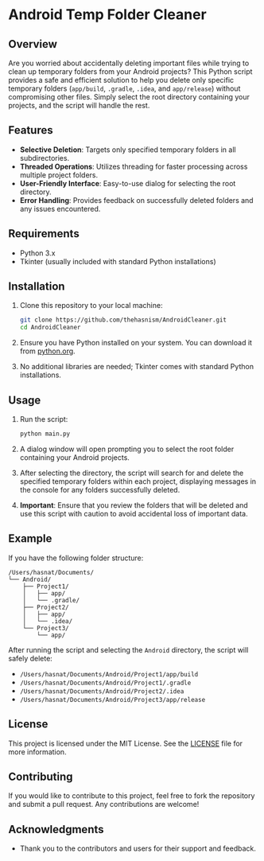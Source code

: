 # Android Temp Folder Cleaner

## Overview

Are you worried about accidentally deleting important files while trying to clean up temporary folders from your Android projects? This Python script provides a safe and efficient solution to help you delete only specific temporary folders (`app/build`, `.gradle`, `.idea`, and `app/release`) without compromising other files. Simply select the root directory containing your projects, and the script will handle the rest.

## Features

- **Selective Deletion**: Targets only specified temporary folders in all subdirectories.
- **Threaded Operations**: Utilizes threading for faster processing across multiple project folders.
- **User-Friendly Interface**: Easy-to-use dialog for selecting the root directory.
- **Error Handling**: Provides feedback on successfully deleted folders and any issues encountered.

## Requirements

- Python 3.x
- Tkinter (usually included with standard Python installations)

## Installation

1. Clone this repository to your local machine:
   ```bash
   git clone https://github.com/thehasnism/AndroidCleaner.git
   cd AndroidCleaner
   ```

2. Ensure you have Python installed on your system. You can download it from [python.org](https://www.python.org/downloads/).

3. No additional libraries are needed; Tkinter comes with standard Python installations.

## Usage

1. Run the script:
   ```bash
   python main.py
   ```

2. A dialog window will open prompting you to select the root folder containing your Android projects.

3. After selecting the directory, the script will search for and delete the specified temporary folders within each project, displaying messages in the console for any folders successfully deleted.

4. **Important**: Ensure that you review the folders that will be deleted and use this script with caution to avoid accidental loss of important data.

## Example

If you have the following folder structure:

```
/Users/hasnat/Documents/
└── Android/
    ├── Project1/
    │   ├── app/
    │   └── .gradle/
    ├── Project2/
    │   ├── app/
    │   └── .idea/
    └── Project3/
        └── app/
```

After running the script and selecting the `Android` directory, the script will safely delete:
- `/Users/hasnat/Documents/Android/Project1/app/build`
- `/Users/hasnat/Documents/Android/Project1/.gradle`
- `/Users/hasnat/Documents/Android/Project2/.idea`
- `/Users/hasnat/Documents/Android/Project3/app/release`

## License

This project is licensed under the MIT License. See the [LICENSE](LICENSE) file for more information.

## Contributing

If you would like to contribute to this project, feel free to fork the repository and submit a pull request. Any contributions are welcome!

## Acknowledgments

- Thank you to the contributors and users for their support and feedback.
